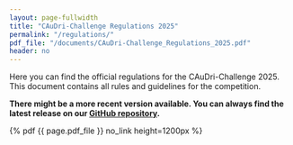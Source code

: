 ```yaml
---
layout: page-fullwidth
title: "CAuDri-Challenge Regulations 2025"
permalink: "/regulations/"
pdf_file: "/documents/CAuDri-Challenge_Regulations_2025.pdf"
header: no
---
```


Here you can find the official regulations for the CAuDri-Challenge 2025. \
This document contains all rules and guidelines for the competition. 

**There might be a more recent version available. You can always find the latest release on our [GitHub repository](https://github.com/CAuDri/regulations/releases/latest).**

{% pdf {{ page.pdf_file }} no_link height=1200px %}